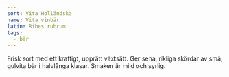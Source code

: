 ```yaml
---
sort: Vita Holländska
name: Vita vinbär
latin: Ribes rubrum
tags:
  - bär
---
```


Frisk sort med ett kraftigt, upprätt växtsätt. Ger sena, rikliga skördar av små, gulvita bär i halvlånga klasar. Smaken är mild och syrlig.
